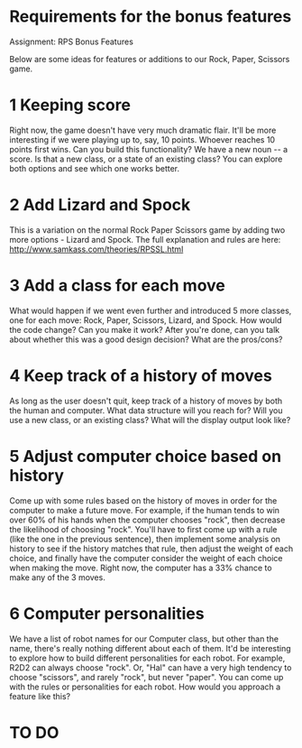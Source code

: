 # Requirements for the bonus features

Assignment: RPS Bonus Features

Below are some ideas for features or additions to our Rock, Paper,
Scissors game.

# 1 Keeping score
Right now, the game doesn't have very much dramatic flair. It'll be
more interesting if we were playing up to, say, 10 points. Whoever
reaches 10 points first wins. Can you build this functionality? We
have a new noun -- a score. Is that a new class, or a state of an
existing class? You can explore both options and see which one works
better.

# 2 Add Lizard and Spock
This is a variation on the normal Rock Paper Scissors game by adding
two more options - Lizard and Spock. The full explanation and rules
are here: http://www.samkass.com/theories/RPSSL.html

# 3 Add a class for each move
What would happen if we went even further and introduced 5 more
classes, one for each move: Rock, Paper, Scissors, Lizard, and Spock.
How would the code change? Can you make it work? After you're done,
can you talk about whether this was a good design decision? What are
the pros/cons?

# 4 Keep track of a history of moves
As long as the user doesn't quit, keep track of a history of moves
by both the human and computer. What data structure will you reach
for? Will you use a new class, or an existing class? What will the
display output look like?

# 5 Adjust computer choice based on history
Come up with some rules based on the history of moves in order for
the computer to make a future move. For example, if the human tends
to win over 60% of his hands when the computer chooses "rock", then
decrease the likelihood of choosing "rock". You'll have to first
come up with a rule (like the one in the previous sentence), then
implement some analysis on history to see if the history matches
that rule, then adjust the weight of each choice, and finally have
the computer consider the weight of each choice when making the move.
Right now, the computer has a 33% chance to make any of the 3 moves.

# 6 Computer personalities
We have a list of robot names for our Computer class, but other than
the name, there's really nothing different about each of them.
It'd be interesting to explore how to build different personalities
for each robot. For example, R2D2 can always choose "rock". Or, "Hal"
can have a very high tendency to choose "scissors", and rarely "rock",
but never "paper". You can come up with the rules or personalities for
each robot. How would you approach a feature like this?

# TO DO

